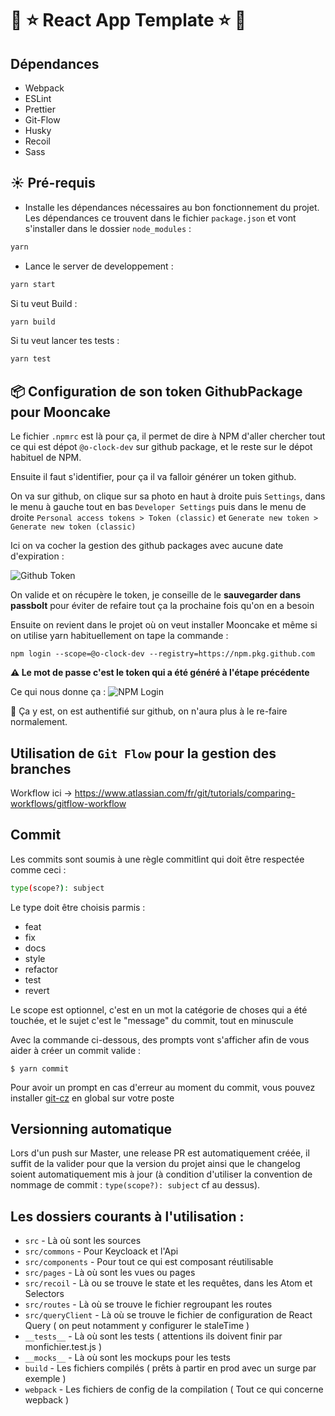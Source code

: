 # :rocket: :star: React App Template :star: :rocket:

## Dépendances

- Webpack
- ESLint
- Prettier
- Git-Flow
- Husky
- Recoil
- Sass


## :sunny: Pré-requis

- Installe les dépendances nécessaires au bon fonctionnement du projet. 
Les dépendances ce trouvent dans le fichier `package.json` et vont s'installer dans le dossier `node_modules` :

```bash
yarn
```

- Lance le server de developpement :

```bash
yarn start
```

Si tu veut Build :

```bash
yarn build
```

Si tu veut lancer tes tests :

```bash
yarn test
```

## 📦 Configuration de son token GithubPackage pour Mooncake

Le fichier `.npmrc` est là pour ça, il permet de dire à NPM d'aller chercher tout ce qui est dépot `@o-clock-dev` sur github package, et le reste sur le dépot habituel de NPM.

Ensuite il faut s'identifier, pour ça il va falloir générer un token github.

On va sur github, on clique sur sa photo en haut à droite puis `Settings`, dans le menu à gauche tout en bas `Developer Settings` puis dans le menu de droite `Personal access tokens > Token (classic)` et `Generate new token > Generate new token (classic)`

Ici on va cocher la gestion des github packages avec aucune date d'expiration : 

![Github Token](https://user-images.githubusercontent.com/63776855/196926579-bc6ac225-c4c1-43da-ac34-9cb022debb24.png)

On valide et on récupère le token, je conseille de le **sauvegarder dans passbolt** pour éviter de refaire tout ça la prochaine fois qu'on en a besoin

Ensuite on revient dans le projet où on veut installer Mooncake et même si on utilise yarn habituellement on tape la commande : 
```
npm login --scope=@o-clock-dev --registry=https://npm.pkg.github.com
```

**:warning: Le mot de passe c'est le token qui a été généré à l'étape précédente**

Ce qui nous donne ça : 
![NPM Login](https://user-images.githubusercontent.com/63776855/196924736-25aa5c62-009b-4739-8dca-6a207e3dc8ee.png)

:tada: Ça y est, on est authentifié sur github, on n'aura plus à le re-faire normalement.

## Utilisation de `Git Flow` pour la gestion des branches
Workflow ici -> https://www.atlassian.com/fr/git/tutorials/comparing-workflows/gitflow-workflow


## Commit

Les commits sont soumis à une règle commitlint qui doit être respectée comme ceci : 
```sh
type(scope?): subject
```

Le type doit être choisis parmis : 
- feat
- fix
- docs
- style
- refactor
- test
- revert

Le scope est optionnel, c'est en un mot la catégorie de choses qui a été touchée, et le sujet c'est le "message" du commit, tout en minuscule

Avec la commande ci-dessous, des prompts vont s'afficher afin de vous aider à créer un commit valide :

```shell
$ yarn commit
```

Pour avoir un prompt en cas d'erreur au moment du commit, vous pouvez installer [git-cz](https://www.npmjs.com/package/git-cz) en global sur votre poste

## Versionning automatique

Lors d'un push sur Master, une release PR est automatiquement créée, il suffit de la valider pour que la version du projet ainsi que le changelog soient automatiquement mis à jour (à condition d'utiliser la convention de nommage de commit : `type(scope?): subject` cf au dessus).


## Les dossiers courants à l'utilisation :

- `src` - Là où sont les sources
- `src/commons` - Pour Keycloack et l'Api
- `src/components` - Pour tout ce qui est composant réutilisable
- `src/pages` - Là où sont les vues ou pages
- `src/recoil` - Là ou se trouve le state et les requêtes, dans les Atom et Selectors
- `src/routes` - Là où se trouve le fichier regroupant les routes
- `src/queryClient` - Là où se trouve le fichier de configuration de React Query ( on peut notamment y configurer le staleTime )
- `__tests__` - Là où sont les tests ( attentions ils doivent finir par monfichier.test.js )
- `__mocks__` - Là où sont les mockups pour les tests
- `build` - Les fichiers compilés ( prêts à partir en prod avec un surge par exemple )
- `webpack` - Les fichiers de config de la compilation ( Tout ce qui concerne wepback )
